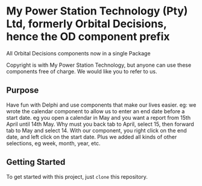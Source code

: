 # My Power Station Technology (Pty) Ltd, formerly Orbital Decisions, hence the OD component prefix

All Orbital Decisions components now in a single Package

Copyright is with My Power Station Technology, but anyone can use these components free of charge. We would like you to refer to us.


## Purpose

Have fun with Delphi and use components that make our lives easier.
eg: we wrote the calendar component to allow us to enter an end date before a start date. eg you open a calendar in May
and you want a report from 15th April until 14th May. Why must you back tab to April, select 15, then forward tab to May
and select 14. With our component, you right click on the end date, and left click on the start date. Plus we added
all kinds of other selections, eg week, month, year, etc.

## Getting Started

To get started with this project, just `clone` this repository.
